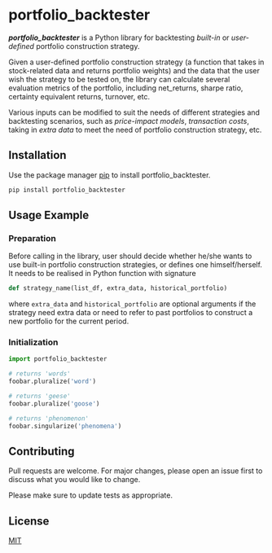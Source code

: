 # portfolio_backtester

***portfolio_backtester*** is a Python library for backtesting *built-in* or *user-defined* portfolio construction strategy.

Given a user-defined portfolio construction strategy (a function that takes in stock-related data and returns portfolio weights) and
the data that the user wish the strategy to be tested on, the library can calculate several evaluation metrics of the portfolio, including
net_returns, sharpe ratio, certainty equivalent returns, turnover, etc.

Various inputs can be modified to suit the needs of different strategies and backtesting scenarios, such as *price-impact models*,
*transaction costs*, taking in *extra data* to meet the need of portfolio construction strategy, etc.

## Installation

Use the package manager [pip](https://pip.pypa.io/en/stable/) to install portfolio_backtester.

```bash
pip install portfolio_backtester
```

## Usage Example
### Preparation

Before calling in the library, user should decide whether he/she wants to use built-in portfolio construction strategies, or 
defines one himself/herself. It needs to be realised in Python function with signature
```python
def strategy_name(list_df, extra_data, historical_portfolio)
```
where `extra_data` and `historical_portfolio` are optional arguments if the strategy need extra data
or need to refer to past portfolios to construct a new portfolio for the current period.


### Initialization

```python
import portfolio_backtester

# returns 'words'
foobar.pluralize('word')

# returns 'geese'
foobar.pluralize('goose')

# returns 'phenomenon'
foobar.singularize('phenomena')
```

## Contributing
Pull requests are welcome. For major changes, please open an issue first to discuss what you would like to change.

Please make sure to update tests as appropriate.

## License
[MIT](https://choosealicense.com/licenses/mit/)